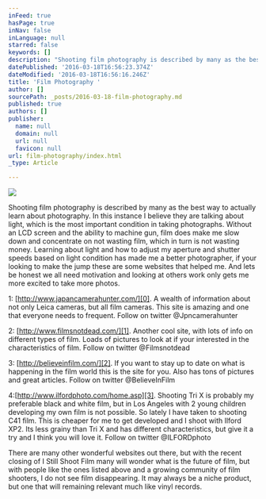 ```yaml
---
inFeed: true
hasPage: true
inNav: false
inLanguage: null
starred: false
keywords: []
description: "Shooting film photography is described by many as the best way to actually learn about photography. In this instance I believe they are talking about light, which is the most important condition in taking photographs. Without an LCD screen and the ability to machine gun, film does make me slow down and concentrate on not wasting film, which in turn is not wasting money. Learning about light and how to adjust my aperture and shutter speeds based on light condition has made me a better photographer, if your looking to make the jump these are some websites that helped me. And lets be honest we all need motivation and looking at others work only gets me more excited to take more photos. \_"
datePublished: '2016-03-18T16:56:23.374Z'
dateModified: '2016-03-18T16:56:16.246Z'
title: 'Film Photography '
author: []
sourcePath: _posts/2016-03-18-film-photography.md
published: true
authors: []
publisher:
  name: null
  domain: null
  url: null
  favicon: null
url: film-photography/index.html
_type: Article

---
```

![](https://the-grid-user-content.s3-us-west-2.amazonaws.com/240e0604-1e20-4091-8584-6c18dbe2a2f9.jpg)

Shooting film photography is described by many as the best way to actually learn about photography. In this instance I believe they are talking about light, which is the most important condition in taking photographs. Without an LCD screen and the ability to machine gun, film does make me slow down and concentrate on not wasting film, which in turn is not wasting money. Learning about light and how to adjust my aperture and shutter speeds based on light condition has made me a better photographer, if your looking to make the jump these are some websites that helped me. And lets be honest we all need motivation and looking at others work only gets me more excited to take more photos.  

1: [http://www.japancamerahunter.com/][0]. A wealth of information about not only Leica cameras, but all film cameras. This site is amazing and one that everyone needs to frequent.  Follow on twitter @Jpncamerahunter

2: [http://www.filmsnotdead.com/][1]. Another cool site, with lots of info on different types of film. Loads of pictures to look at if your interested in the characteristics of film. Follow on twitter @Filmsnotdead

3: [http://believeinfilm.com/][2]. If you want to stay up to date on what is happening in the film world this is the site for you. Also has tons of pictures and great articles. Follow on twitter @BelieveInFilm

4:[http://www.ilfordphoto.com/home.asp][3]. Shooting Tri X is probably my preferable black and white film, but in Los Angeles with 2 young children developing my own film is not possible. So lately I have taken to shooting C41 film. This is cheaper for me to get developed and I shoot with Ilford XP2\. Its less grainy than Tri X and has different characteristics, but give it a try and I think you will love it. Follow on twitter @ILFORDphoto

There are many other wonderful websites out there, but with the recent closing of I Still Shoot Film many will wonder what is the future of film, but with people like the ones listed above and a growing community of film shooters, I do not see film disappearing. It may always be a niche product, but one that will remaining relevant much like vinyl records.  

[0]: http://www.japancamerahunter.com/
[1]: http://www.filmsnotdead.com/
[2]: http://believeinfilm.com/
[3]: http://www.ilfordphoto.com/home.asp
